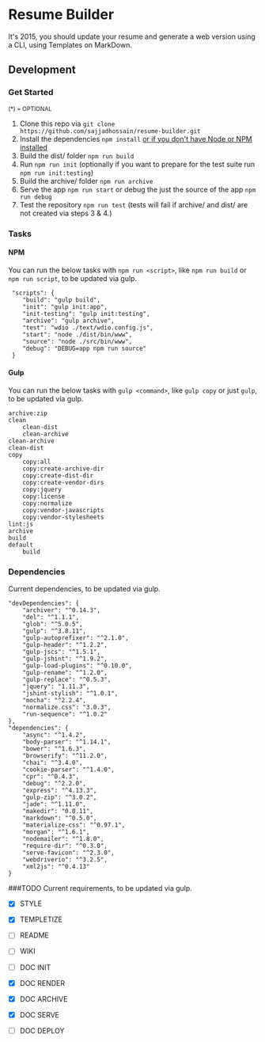 # Resume Builder
It's 2015, you should update your resume and generate a web version using a CLI, using Templates on MarkDown.

## Development
### Get Started
<small>(*) = OPTIONAL</small>

1. Clone this repo via `git clone https://github.com/sajjadhossain/resume-builder.git`
2. Install the dependencies `npm install` [or if you don't have Node or NPM installed](https://nodejs.org/en/download/)
3. Build the dist/ folder `npm run build`
4. Run `npm run init` (optionally if you want to prepare for the test suite run `npm run init:testing`)
4. Build the archive/ folder `npm run archive`
5. Serve the app `npm run start` or debug the just the source of the app `npm run debug`
6. Test the repository `npm run test` (tests will fail if archive/ and dist/ are not created via steps 3 & 4.)

### Tasks
#### NPM
You can run the below tasks with `npm run <script>`, like `npm run build` or `npm run script`, to be updated via gulp.

	 "scripts": {
	 	"build": "gulp build",
	 	"init": "gulp init:app",
	 	"init-testing": "gulp init:testing",
	 	"archive": "gulp archive",
	 	"test": "wdio ./text/wdio.config.js",
	 	"start": "node ./dist/bin/www",
	 	"source": "node ./src/bin/www",
	 	"debug": "DEBUG=app npm run source"
	 }

#### Gulp

You can run the below tasks with `gulp <command>`, like `gulp copy` or just `gulp`, to be updated via gulp.

    archive:zip
    clean
        clean-dist
        clean-archive
    clean-archive
    clean-dist
    copy
        copy:all
        copy:create-archive-dir
        copy:create-dist-dir
        copy:create-vendor-dirs
        copy:jquery
        copy:license
        copy:normalize
        copy:vendor-javascripts
        copy:vendor-stylesheets
    lint:js
    archive
    build
    default
        build


### Dependencies
Current dependencies, to be updated via gulp.

    "devDependencies": {
        "archiver": "^0.14.3",
        "del": "^1.1.1",
        "glob": "^5.0.5",
        "gulp": "^3.8.11",
        "gulp-autoprefixer": "^2.1.0",
        "gulp-header": "^1.2.2",
        "gulp-jscs": "^1.5.1",
        "gulp-jshint": "^1.9.2",
        "gulp-load-plugins": "^0.10.0",
        "gulp-rename": "^1.2.0",
        "gulp-replace": "^0.5.3",
        "jquery": "1.11.3",
        "jshint-stylish": "^1.0.1",
        "mocha": "^2.2.4",
        "normalize.css": "3.0.3",
        "run-sequence": "^1.0.2"
    },
    "dependencies": {
        "async": "^1.4.2",
        "body-parser": "^1.14.1",
        "bower": "^1.6.3",
        "browserify": "^11.2.0",
        "chai": "^3.4.0",
        "cookie-parser": "^1.4.0",
        "cpr": "^0.4.3",
        "debug": "^2.2.0",
        "express": "^4.13.3",
        "gulp-zip": "^3.0.2",
        "jade": "^1.11.0",
        "makedir": "0.0.11",
        "markdown": "^0.5.0",
        "materialize-css": "^0.97.1",
        "morgan": "^1.6.1",
        "nodemailer": "^1.8.0",
        "require-dir": "^0.3.0",
        "serve-favicon": "^2.3.0",
        "webdriverio": "^3.2.5",
        "xml2js": "^0.4.13"
    }

###TODO
Current requirements, to be updated via gulp.

- [x] STYLE
- [x] TEMPLETIZE
- [ ] README
- [ ] WIKI
- [ ] DOC INIT
- [x] DOC RENDER
- [x] DOC ARCHIVE
- [x] DOC SERVE
- [ ] DOC DEPLOY


